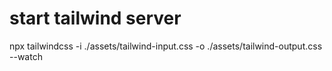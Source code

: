 # start tailwind server
npx tailwindcss -i ./assets/tailwind-input.css -o ./assets/tailwind-output.css --watch
